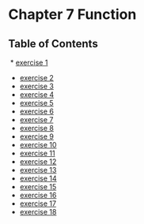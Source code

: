 # Chapter 7 Function
## Table of Contents

  * [exercise 1](https://github.com/LongY0529/C-programming/blob/master/C%20programming%20language%20fourth%20edition/7.%20Function/exercise%201.c) 
  * [exercise 2](https://github.com/LongY0529/C-programming/blob/master/C%20programming%20language%20fourth%20edition/7.%20Function/exercise%202.c) 
  * [exercise 3](https://github.com/LongY0529/C-programming/blob/master/C%20programming%20language%20fourth%20edition/7.%20Function/exercise%203.c)
  * [exercise 4](https://github.com/LongY0529/C-programming/blob/master/C%20programming%20language%20fourth%20edition/7.%20Function/exercise%204.c)
  * [exercise 5](https://github.com/LongY0529/C-programming/blob/master/C%20programming%20language%20fourth%20edition/7.%20Function/exercise%205.c)
  * [exercise 6](https://github.com/LongY0529/C-programming/blob/master/C%20programming%20language%20fourth%20edition/7.%20Function/exercise%206.c)
  * [exercise 7](https://github.com/LongY0529/C-programming/blob/master/C%20programming%20language%20fourth%20edition/7.%20Function/exercise%207.c)
  * [exercise 8](https://github.com/LongY0529/C-programming/blob/master/C%20programming%20language%20fourth%20edition/7.%20Function/exercise%208.c)
  * [exercise 9](https://github.com/LongY0529/C-programming/blob/master/C%20programming%20language%20fourth%20edition/7.%20Function/exercise%209.c)
  * [exercise 10]()
  * [exercise 11](https://github.com/LongY0529/C-programming/blob/master/C%20programming%20language%20fourth%20edition/7.%20Function/exercise%2011.c)
  * [exercise 12](https://github.com/LongY0529/C-programming/blob/master/C%20programming%20language%20fourth%20edition/7.%20Function/exercise%2012.c)
  * [exercise 13](https://github.com/LongY0529/C-programming/blob/master/C%20programming%20language%20fourth%20edition/7.%20Function/exercise%2013.c)
  * [exercise 14](https://github.com/LongY0529/C-programming/blob/master/C%20programming%20language%20fourth%20edition/7.%20Function/exercise%2014.c)
  * [exercise 15](https://github.com/LongY0529/C-programming/blob/master/C%20programming%20language%20fourth%20edition/7.%20Function/exercise%2015.c)
  * [exercise 16](https://github.com/LongY0529/C-programming/blob/master/C%20programming%20language%20fourth%20edition/7.%20Function/exercise%2016.c)
  * [exercise 17](https://github.com/LongY0529/C-programming/blob/master/C%20programming%20language%20fourth%20edition/7.%20Function/exercise%2017.c)
  * [exercise 18](https://github.com/LongY0529/C-programming/blob/master/C%20programming%20language%20fourth%20edition/7.%20Function/exercise%2018.c)
